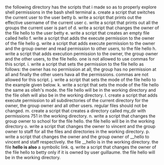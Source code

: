 the following directory has the scripts that i made so as to properly explore shell permissions in the bash shell terminal
a. create a script that switches the current user to the user betty
b. write a script that prints out the effective username of the current user
c. write a script that prints out all the groups the current user is part of
d. write a script that changes the owner of the file hello to the user betty
e. write a script that creates an empty file called hello
f. write a script that adds the execute permission to the owner of the file hello
g. write a script that adds execute permission to the owner and the group owner and read permission to other users, to the file hello
h. write a script that adds execution permission to the owner, the group owner and the other users, to the file hello. one is not allowed to use commas for this script.
i. write a script that sets the permission to the file hello as follows: the owner has no permission at all, the group has no permission at all and finally the other users hava all the permissions. commas are not allowed for this script.
j. write a script that sets the mode of the file hello to the example given below.
k. write a script that sets the mode of the file hello the same as olleh's mode. the file hello will be in the working directory and the file olleh will also be in the working directory.
l. create a script that adds execute permission to all subdirectories of the current directory for the owner, the group owner and all other users. regular files should not be changed.
m. create a script that creates a directory called my_dir with permissions 751 in the working directory.
n. write a script that changes the group owner to school for the file hello. the file hello will be in the working directory
o. write a script that changes the owner to vincent and the group owner to staff for all the files and directories in the working directory.
p. write a script that changes the owner and the group owner of __hello to vincent and staff respectively. the file __hello is in the working directory. the file __hello is also__ a symbolic link.
q. write a script that changes the owner of the file hello to betty only if it is owned by user guillaume. the file hello will be in the working directory.


